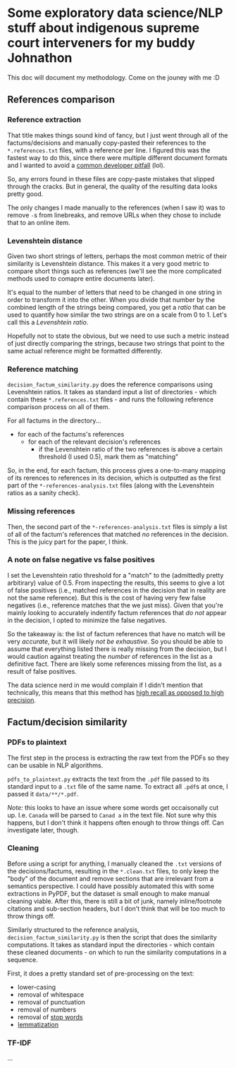 # Some exploratory data science/NLP stuff about indigenous supreme court interveners for my buddy Johnathon

This doc will document my methodology. Come on the jouney with me :D

## References comparison

### Reference extraction

That title makes things sound kind of fancy, but I just went through all of the factums/decisions and manually copy-pasted their references to the `*.references.txt` files, with a reference per line. I figured this was the fastest way to do this, since there were multiple different document formats and I wanted to avoid a [common developer pitfall](https://devhumor.com/media/never-spend-6-minutes-doing-something-by-hand) (lol).

So, any errors found in these files are copy-paste mistakes that slipped through the cracks. But in general, the quality of the resulting data looks pretty good.

The only changes I made manually to the references (when I saw it) was to remove `-`s from linebreaks, and remove URLs when they chose to include that to an online item.

### Levenshtein distance

Given two short strings of letters, perhaps the most common metric of their similarity is Levenshtein distance. This makes it a very good metric to compare short things such as references (we'll see the more complicated methods used to comapre entire documents later).

It's equal to the number of letters that need to be changed in one string in order to transform it into the other. When you divide that number by the combined length of the strings being compared, you get a *ratio* that can be used to quantify how similar the two strings are on a scale from 0 to 1. Let's call this a *Levenshtein ratio*.

Hopefully not to state the obvious, but we need to use such a metric instead of just directly comparing the strings, because two strings that point to the same actual reference might be formatted differently.

<!-- TODO: more explanation? -->

### Reference matching

`decision_factum_similarity.py` does the reference comparisons using Levenshtein ratios. It takes as standard input a list of directories - which contain these `*.references.txt` files - and runs the following reference comparison process on all of them.

For all factums in the directory...

- for each of the factums's references
  - for each of the relevant decision's references
    - if the Levenshtein ratio of the two references is above a certain threshold (I used 0.5), mark them as "matching"

So, in the end, for each factum, this process gives a one-to-many mapping of its rerences to references in its decision, which is outputted as the first part of the `*-references-analysis.txt` files (along with the Levenshtein ratios as a sanity check).

### Missing references

Then, the second part of the `*-references-analysis.txt` files is simply a list of all of the factum's references that matched *no* references in the decision. This is the juicy part for the paper, I think.

### A note on false negative vs false positives

I set the Levenshtein ratio threshold for a "match" to the (admittedly pretty arbitirary) value of 0.5. From inspecting the results, this seems to give a lot of false positives (i.e., matched references in the decision that in reality are not the same reference). But this is the cost of having very few false negatives (i.e., reference matches that the we just miss). Given that you're  mainly looking to accurately indentify factum references that *do not* appear in the decision, I opted to minimize the false negatives.

So the takeaway is: the list of factum references that have no match will be very *accurate*, but it will likely *not be exhaustive*. So you should be able to assume that everything listed there is really missing from the decision, but I would caution against treating the *number* of references in the list as a definitive fact. There are likely some references missing from the list, as a result of false positives.

The data science nerd in me would complain if I didn't mention that technically, this means that this method has [high recall as opposed to high precision](https://en.wikipedia.org/wiki/Precision_and_recall).

## Factum/decision similarity

### PDFs to plaintext

The first step in the process is extracting the raw text from the PDFs so they can be usable in NLP algorithms.

`pdfs_to_plaintext.py` extracts the text from the `.pdf` file passed to its standard input to a `.txt`  file of the same name. To extract all `.pdf`s at once, I passed it `data/**/*.pdf`.

*Note:* this looks to have an issue where some words get occaisonally cut up. I.e. `Canada` will be parsed to `Canad a` in the text file. Not sure why this happens, but I don't think it happens often enough to throw things off. Can investigate later, though.

### Cleaning

Before using a script for anything, I manually cleaned the `.txt` versions of the decisions/factums, resulting in the `*.clean.txt` files, to only keep the "body" of the document and remove sections that are irrelevant from a semantics perspective. I could have possibly automated this with some extractions in PyPDF, but the dataset is small enough to make manual cleaning viable. After this, there is still a bit of junk, namely inline/footnote citations and sub-section headers, but I don't think that will be too much to throw things off.

Similarly structured to the reference analysis, `decision_factum_similarity.py` is then the script that does the similarity computations. It takes as standard input the directories - which contain these cleaned documents - on which to run the similarity computations in a sequence.

First, it does a pretty standard set of pre-processing on the text:

- lower-casing
- removal of whitespace
- removal of punctuation
- removal of numbers
- removal of [stop words](https://en.wikipedia.org/wiki/Stop_word)
- [lemmatization](https://en.wikipedia.org/wiki/Lemmatization)

### TF-IDF

...
